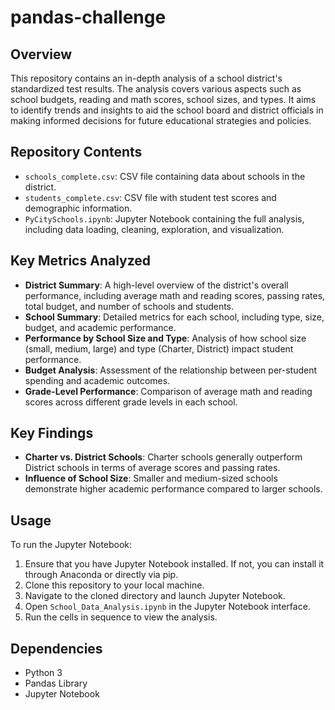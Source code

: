# pandas-challenge

## Overview
This repository contains an in-depth analysis of a school district's standardized test results. The analysis covers various aspects such as school budgets, reading and math scores, school sizes, and types. It aims to identify trends and insights to aid the school board and district officials in making informed decisions for future educational strategies and policies.

## Repository Contents
- `schools_complete.csv`: CSV file containing data about schools in the district.
- `students_complete.csv`: CSV file with student test scores and demographic information.
- `PyCitySchools.ipynb`: Jupyter Notebook containing the full analysis, including data loading, cleaning, exploration, and visualization.

## Key Metrics Analyzed
- **District Summary**: A high-level overview of the district's overall performance, including average math and reading scores, passing rates, total budget, and number of schools and students.
- **School Summary**: Detailed metrics for each school, including type, size, budget, and academic performance.
- **Performance by School Size and Type**: Analysis of how school size (small, medium, large) and type (Charter, District) impact student performance.
- **Budget Analysis**: Assessment of the relationship between per-student spending and academic outcomes.
- **Grade-Level Performance**: Comparison of average math and reading scores across different grade levels in each school.

## Key Findings
- **Charter vs. District Schools**: Charter schools generally outperform District schools in terms of average scores and passing rates.
- **Influence of School Size**: Smaller and medium-sized schools demonstrate higher academic performance compared to larger schools.

## Usage
To run the Jupyter Notebook:
1. Ensure that you have Jupyter Notebook installed. If not, you can install it through Anaconda or directly via pip.
2. Clone this repository to your local machine.
3. Navigate to the cloned directory and launch Jupyter Notebook.
4. Open `School_Data_Analysis.ipynb` in the Jupyter Notebook interface.
5. Run the cells in sequence to view the analysis.

## Dependencies
- Python 3
- Pandas Library
- Jupyter Notebook
